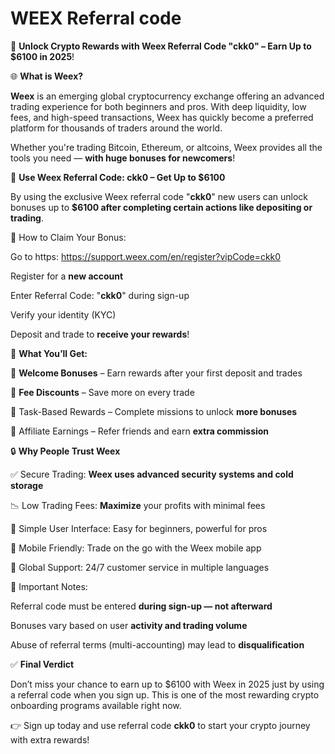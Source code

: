 # WEEX Referral code 


💸 **Unlock Crypto Rewards with Weex Referral Code "**ckk0**" – Earn Up to $6100 in 2025**!


🌐 **What is Weex?**

**Weex** is an emerging global cryptocurrency exchange offering an advanced trading experience for both beginners and pros. With deep liquidity, low fees, and high-speed transactions, Weex has quickly become a preferred platform for thousands of traders around the world.


Whether you're trading Bitcoin, Ethereum, or altcoins, Weex provides all the tools you need — **with huge bonuses for newcomers**!

🎉 **Use Weex Referral Code: ckk0 – Get Up to $6100**

By using the exclusive Weex referral code "**ckk0**" new users can unlock bonuses up to **$6100 after completing certain actions like depositing or trading**.

🔽 How to Claim Your Bonus:

Go to https: https://support.weex.com/en/register?vipCode=ckk0


Register for a **new account**


Enter Referral Code: "**ckk0**" during sign-up


Verify your identity (KYC)


Deposit and trade to **receive your rewards**!

🎁 **What You’ll Get:**

🚀 **Welcome Bonuses** – Earn rewards after your first deposit and trades


🧾 **Fee Discounts** – Save more on every trade


💎 Task-Based Rewards – Complete missions to unlock **more bonuses**


💼 Affiliate Earnings – Refer friends and earn **extra commission**

🔒 **Why People Trust Weex**

✅ Secure Trading: **Weex uses advanced security systems and cold storage**


📉 Low Trading Fees: **Maximize** your profits with minimal fees


🧩 Simple User Interface: Easy for beginners, powerful for pros


📲 Mobile Friendly: Trade on the go with the Weex mobile app


💬 Global Support: 24/7 customer service in multiple languages


🚫 Important Notes:

Referral code must be entered **during sign-up — not afterward**


Bonuses vary based on user **activity and trading volume**


Abuse of referral terms (multi-accounting) may lead to **disqualification**

✅ **Final Verdict**

Don’t miss your chance to earn up to $6100 with Weex in 2025 just by using a referral code when you sign up. This is one of the most rewarding crypto onboarding programs available right now.


👉 Sign up today and use referral code **ckk0** to start your crypto journey with extra rewards!









